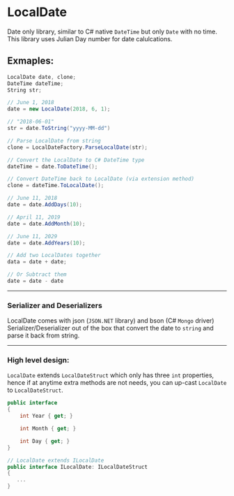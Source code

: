 # LocalDate

Date only library, similar to C# native `DateTime` but only `Date` with no time. This library uses Julian Day number for date calulcations.

## Exmaples:
```csharp
LocalDate date, clone;
DateTime dateTime;
String str;

// June 1, 2018
date = new LocalDate(2018, 6, 1);

// "2018-06-01"
str = date.ToString("yyyy-MM-dd")

// Parse LocalDate from string
clone = LocalDateFactory.ParseLocalDate(str);

// Convert the LocalDate to C# DateTime type
dateTime = date.ToDateTime();

// Convert DateTime back to LocalDate (via extension method)
clone = dateTime.ToLocalDate();

// June 11, 2018
date = date.AddDays(10);

// April 11, 2019
date = date.AddMonth(10);

// June 11, 2029
date = date.AddYears(10);

// Add two LocalDates together
data = date + date;

// Or Subtract them
date = date - date
```
---------
### Serializer and Deserializers
LocalDate comes with json (`JSON.NET` library) and bson (C# `Mongo` driver) Serializer/Deserializer out of the box that convert the date to `string` and parse it back from string.

---------
### High level design:
`LocalDate` extends `LocalDateStruct` which only has three `int` properties, hence if at anytime extra methods are not needs, you can up-cast `LocalDate` to  `LocalDateStruct`.

```csharp
public interface 
{
    int Year { get; }

    int Month { get; }

    int Day { get; }
}

// LocalDate extends ILocalDate
public interface ILocalDate: ILocalDateStruct
{
   ...
}
```
